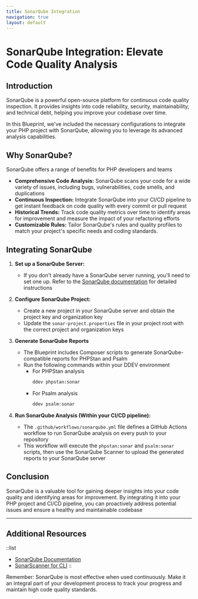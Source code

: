 ```yaml
---
title: SonarQube Integration
navigation: true
layout: default
---
```


# SonarQube Integration: Elevate Code Quality Analysis

## Introduction

SonarQube is a powerful open-source platform for continuous code quality inspection. It provides insights into code reliability, security, maintainability, and technical debt, helping you improve your codebase over time.

In this Blueprint, we've included the necessary configurations to integrate your PHP project with SonarQube, allowing you to leverage its advanced analysis capabilities.

## Why SonarQube?

SonarQube offers a range of benefits for PHP developers and teams

* **Comprehensive Code Analysis:** SonarQube scans your code for a wide variety of issues, including bugs, vulnerabilities, code smells, and duplications
* **Continuous Inspection:**  Integrate SonarQube into your CI/CD pipeline to get instant feedback on code quality with every commit or pull request
* **Historical Trends:** Track code quality metrics over time to identify areas for improvement and measure the impact of your refactoring efforts
* **Customizable Rules:** Tailor SonarQube's rules and quality profiles to match your project's specific needs and coding standards.

## Integrating SonarQube

1. **Set up a SonarQube Server:**
   * If you don't already have a SonarQube server running, you'll need to set one up. Refer to the [SonarQube documentation](https://docs.sonarqube.org/latest/) for detailed instructions

2. **Configure SonarQube Project:**
   * Create a new project in your SonarQube server and obtain the project key and organization key
   * Update the `sonar-project.properties` file in your project root with the correct project and organization keys

3. **Generate SonarQube Reports**
   * The Blueprint includes Composer scripts to generate SonarQube-compatible reports for PHPStan and Psalm
   * Run the following commands within your DDEV environment
     * For PHPStan analysis
       ```bash
       ddev phpstan:sonar
       ```
     * For Psalm analysis
       ```bash
       ddev psalm:sonar
       ```

4. **Run SonarQube Analysis (Within your CI/CD pipeline):**
   * The `.github/workflows/sonarqube.yml` file defines a GitHub Actions workflow to run SonarQube analysis on every push to your repository
   * This workflow will execute the `phpstan:sonar` and `psalm:sonar` scripts, then use the SonarQube Scanner to upload the generated reports to your SonarQube server

## Conclusion

SonarQube is a valuable tool for gaining deeper insights into your code quality and identifying areas for improvement. By integrating it into your PHP project and CI/CD pipeline, you can proactively address potential issues and ensure a healthy and maintainable codebase

---

## Additional Resources
::list
* [SonarQube Documentation](https://docs.sonarqube.org/latest/)
* [SonarScanner for CLI](https://docs.sonarqube.org/latest/analysis/scan/sonarscanner/)
::

Remember: SonarQube is most effective when used continuously. Make it an integral part of your development process to track your progress and maintain high code quality standards.
